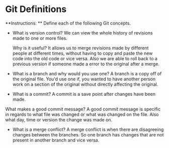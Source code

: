 # Git Definitions

**Instructions: ** Define each of the following Git concepts.

* What is version control? We can view the whole history of revisions made to one or more files.

  Why is it useful? It allows us to merge revisions made by different people at different times, without having to copy and paste the new code into the old code or vice versa. Also we are able to roll back to a previous version if someone made a error to the original after a merge.


* What is a branch and why would you use one? A branch is a copy off of the original file. You'd use one if, you wanted to have another person work on a section of the original without directly affecting the original.


* What is a commit? A commit is a save point after changes have been made. 

What makes a good commit message? A good commit message is specific in regards to what file was changed or what was changed on the file. Also what day, time or version the change was made on.


* What is a merge conflict? A merge conflict is when there are disagreeing changes between the branches. So one branch has changes that are not present in another branch and vice versa.
